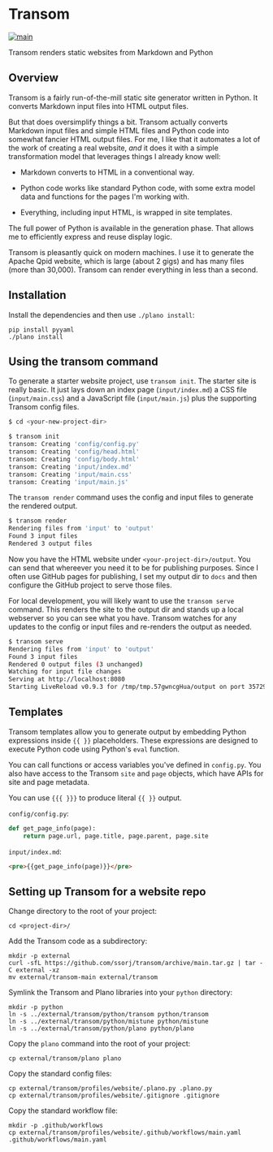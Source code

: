 # Transom

[![main](https://github.com/ssorj/transom/workflows/main/badge.svg)](https://github.com/ssorj/transom/actions?query=workflow%3Amain)

Transom renders static websites from Markdown and Python

## Overview

Transom is a fairly run-of-the-mill static site generator written in
Python.  It converts Markdown input files into HTML output files.

But that does oversimplify things a bit.  Transom actually converts
Markdown input files and simple HTML files and Python code into
somewhat fancier HTML output files.  For me, I like that it automates
a lot of the work of creating a real website, *and* it does it with a
simple transformation model that leverages things I already know well:

* Markdown converts to HTML in a conventional way.

* Python code works like standard Python code, with some extra model
  data and functions for the pages I'm working with.

* Everything, including input HTML, is wrapped in site templates.

The full power of Python is available in the generation phase.  That
allows me to efficiently express and reuse display logic.

Transom is pleasantly quick on modern machines.  I use it to generate
the Apache Qpid website, which is large (about 2 gigs) and has many
files (more than 30,000).  Transom can render everything in less than
a second.

## Installation

Install the dependencies and then use `./plano install`:

~~~
pip install pyyaml
./plano install
~~~

## Using the transom command

To generate a starter website project, use `transom init`.  The
starter site is really basic.  It just lays down an index page
(`input/index.md`) a CSS file (`input/main.css`) and a JavaScript file
(`input/main.js`) plus the supporting Transom config files.

~~~ sh
$ cd <your-new-project-dir>

$ transom init
transom: Creating 'config/config.py'
transom: Creating 'config/head.html'
transom: Creating 'config/body.html'
transom: Creating 'input/index.md'
transom: Creating 'input/main.css'
transom: Creating 'input/main.js'
~~~

The `transom render` command uses the config and input files to
generate the rendered output.

~~~ sh
$ transom render
Rendering files from 'input' to 'output'
Found 3 input files
Rendered 3 output files
~~~

Now you have the HTML website under `<your-project-dir>/output`.  You
can send that whereever you need it to be for publishing purposes.
Since I often use GitHub pages for publishing, I set my output dir to
`docs` and then configure the GitHub project to serve those files.

For local development, you will likely want to use the `transom serve`
command.  This renders the site to the output dir and stands up a
local webserver so you can see what you have.  Transom watches for any
updates to the config or input files and re-renders the output as
needed.

~~~ sh
$ transom serve
Rendering files from 'input' to 'output'
Found 3 input files
Rendered 0 output files (3 unchanged)
Watching for input file changes
Serving at http://localhost:8080
Starting LiveReload v0.9.3 for /tmp/tmp.57gwncgHua/output on port 35729.
~~~

<!-- Site checks for files and links -->
<!-- ## Implementation notes -->
<!-- Multiprocessing -->
<!-- Mistune (having tried others before) -->
<!-- ## Template syntax (really Python code syntax) -->
<!-- ## Site config options and how to set them -->
<!-- ## Page and Site APIs -->
<!-- ## Page metadata -->
<!-- ## HTML generation functions -->
<!-- Conveniences -->
<!-- ## Using Plano project commands -->
<!-- ## Project commands -->
<!-- Once you have set up the project, you can use the `./plano` command in -->
<!-- the root of the project to perform project tasks.  It accepts a -->
<!-- subcommand.  Use `./plano --help` to list the available commands. -->

<!-- ## Site configuration -->

<!-- ## Page configuration -->

## Templates

Transom templates allow you to generate output by embedding Python
expressions inside `{{ }}` placeholders.  These expressions are
designed to execute Python code using Python's `eval` function.

You can call functions or access variables you've defined in
`config.py`.  You also have access to the Transom `site` and `page`
objects, which have APIs for site and page metadata.

You can use `{{{ }}}` to produce literal `{{ }}` output.

`config/config.py`:

~~~ python
def get_page_info(page):
    return page.url, page.title, page.parent, page.site
~~~

`input/index.md`:

~~~ html
<pre>{{get_page_info(page)}}</pre>
~~~

<!-- ## Site API -->

<!-- ## Page API -->

<!-- ## HTML generation functions -->

## Setting up Transom for a website repo

Change directory to the root of your project:

    cd <project-dir>/

Add the Transom code as a subdirectory:

    mkdir -p external
    curl -sfL https://github.com/ssorj/transom/archive/main.tar.gz | tar -C external -xz
    mv external/transom-main external/transom

Symlink the Transom and Plano libraries into your `python` directory:

    mkdir -p python
    ln -s ../external/transom/python/transom python/transom
    ln -s ../external/transom/python/mistune python/mistune
    ln -s ../external/transom/python/plano python/plano

Copy the `plano` command into the root of your project:

    cp external/transom/plano plano

Copy the standard config files:

    cp external/transom/profiles/website/.plano.py .plano.py
    cp external/transom/profiles/website/.gitignore .gitignore

Copy the standard workflow file:

    mkdir -p .github/workflows
    cp external/transom/profiles/website/.github/workflows/main.yaml .github/workflows/main.yaml
